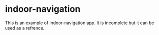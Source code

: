 # indoor-navigation
This is an example of indoor-navigation app. It is incomplete but it can be used as a refrence.
